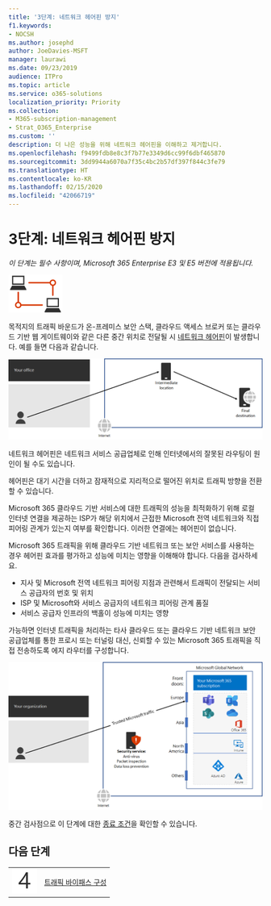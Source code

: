 ```yaml
---
title: '3단계: 네트워크 헤어핀 방지'
f1.keywords:
- NOCSH
ms.author: josephd
author: JoeDavies-MSFT
manager: laurawi
ms.date: 09/23/2019
audience: ITPro
ms.topic: article
ms.service: o365-solutions
localization_priority: Priority
ms.collection:
- M365-subscription-management
- Strat_O365_Enterprise
ms.custom: ''
description: 더 나은 성능을 위해 네트워크 헤어핀을 이해하고 제거합니다.
ms.openlocfilehash: f9499fdb8e8c3f7b77e3349d6cc99f6dbf465870
ms.sourcegitcommit: 3dd9944a6070a7f35c4bc2b57df397f844c3fe79
ms.translationtype: HT
ms.contentlocale: ko-KR
ms.lasthandoff: 02/15/2020
ms.locfileid: "42066719"
---
```

# <a name="step-3-avoid-network-hairpins"></a>3단계: 네트워크 헤어핀 방지

*이 단계는 필수 사항이며, Microsoft 365 Enterprise E3 및 E5 버전에 적용됩니다.*

![1 단계-네트워킹](../media/deploy-foundation-infrastructure/networking_icon-small.png)

목적지의 트래픽 바운드가 온-프레미스 보안 스택, 클라우드 액세스 브로커 또는 클라우드 기반 웹 게이트웨이와 같은 다른 중간 위치로 전달될 시 [네트워크 헤어핀](https://docs.microsoft.com/office365/enterprise/office-365-network-connectivity-principles#BKMK_P3)이 발생합니다. 예를 들면 다음과 같습니다.

![네트워크 헤어핀의 예시](../media/networking-avoid-network-hairpins/network-hairpin-example.png)

네트워크 헤어핀은 네트워크 서비스 공급업체로 인해 인터넷에서의 잘못된 라우팅이 원인이 될 수도 있습니다. 

헤어핀은 대기 시간을 더하고 잠재적으로 지리적으로 떨어진 위치로 트래픽 방향을 전환할 수 있습니다.

Microsoft 365 클라우드 기반 서비스에 대한 트래픽의 성능을 최적화하기 위해 로컬 인터넷 연결을 제공하는 ISP가 해당 위치에서 근접한 Microsoft 전역 네트워크와 직접 피어링 관계가 있는지 여부를 확인합니다. 이러한 연결에는 헤어핀이 없습니다.

Microsoft 365 트래픽을 위해 클라우드 기반 네트워크 또는 보안 서비스를 사용하는 경우 헤어핀 효과를 평가하고 성능에 미치는 영향을 이해해야 합니다. 다음을 검사하세요.

- 지사 및 Microsoft 전역 네트워크 피어링 지점과 관련해서 트래픽이 전달되는 서비스 공급자의 번호 및 위치 
- ISP 및 Microsoft와 서비스 공급자의 네트워크 피어링 관계 품질 
- 서비스 공급자 인프라의 백홀이 성능에 미치는 영향

가능하면 인터넷 트래픽을 처리하는 타사 클라우드 또는 클라우드 기반 네트워크 보안 공급업체를 통한 프로시 또는 터널링 대신, 신뢰할 수 있는 Microsoft 365 트래픽을 직접 전송하도록 에지 라우터를 구성합니다. 

![네트워크 헤어핀의 우회 예시](../media/networking-avoid-network-hairpins/bypassing-network-hairpin.png)

중간 검사점으로 이 단계에 대한 [종료 조건](networking-exit-criteria.md#crit-networking-step3)을 확인할 수 있습니다.

## <a name="next-step"></a>다음 단계

|||
|:-------|:-----|
|![4단계](../media/stepnumbers/Step4.png)|[트래픽 바이패스 구성](networking-configure-proxies-firewalls.md)|
